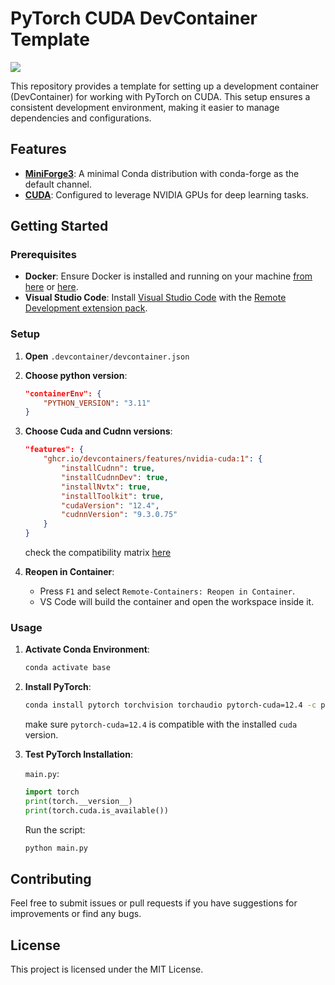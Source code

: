 # PyTorch CUDA DevContainer Template

<a href="https://github.com/mabryuk/miniCUDA/generate">
  <img src="https://img.shields.io/badge/use%20this-template-blue?logo=github">
</a>

This repository provides a template for setting up a development container (DevContainer) for working with PyTorch on CUDA. This setup ensures a consistent development environment, making it easier to manage dependencies and configurations.

## Features

- [**MiniForge3**](https://github.com/rocker-org/devcontainer-features/tree/main/src/miniforge): A minimal Conda distribution with conda-forge as the default channel.
- [**CUDA**](https://github.com/devcontainers/features/tree/main/src/nvidia-cuda): Configured to leverage NVIDIA GPUs for deep learning tasks.

## Getting Started

### Prerequisites

- **Docker**: Ensure Docker is installed and running on your machine [from here](https://docs.docker.com/engine/install/) or [here](https://docs.docker.com/desktop/).
- **Visual Studio Code**: Install [Visual Studio Code](https://code.visualstudio.com/Download) with the [Remote Development extension pack](https://marketplace.visualstudio.com/items?itemName=ms-vscode-remote.vscode-remote-extensionpack).

### Setup

1. **Open** `.devcontainer/devcontainer.json`

1. **Choose python version**:
    ```json
    "containerEnv": { 
		"PYTHON_VERSION": "3.11"
	}
    ```

2. **Choose Cuda and Cudnn versions**:
    ```json
    "features": {
		"ghcr.io/devcontainers/features/nvidia-cuda:1": {
			"installCudnn": true,
			"installCudnnDev": true,
			"installNvtx": true,
			"installToolkit": true,
			"cudaVersion": "12.4",
			"cudnnVersion": "9.3.0.75"
		}
    }
    ```
    check the compatibility matrix [here](https://docs.nvidia.com/deeplearning/cudnn/support-matrix/index.html)

3. **Reopen in Container**:
    - Press `F1` and select `Remote-Containers: Reopen in Container`.
    - VS Code will build the container and open the workspace inside it.

### Usage

1. **Activate Conda Environment**:
    ```bash
    conda activate base
    ```
2. **Install PyTorch**:
    ```bash
    conda install pytorch torchvision torchaudio pytorch-cuda=12.4 -c pytorch -c nvidia
    ```
    make sure `pytorch-cuda=12.4` is compatible with the installed `cuda` version.

3. **Test PyTorch Installation**:

    `main.py`:
    ```python
    import torch
    print(torch.__version__)
    print(torch.cuda.is_available())
    ```
    Run the script:
    ```bash
    python main.py
    ```


## Contributing

Feel free to submit issues or pull requests if you have suggestions for improvements or find any bugs.

## License

This project is licensed under the MIT License.